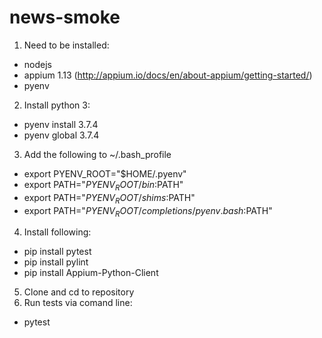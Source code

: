 # news-smoke

1) Need to be installed:
  - nodejs
  - appium 1.13 (http://appium.io/docs/en/about-appium/getting-started/)
  - pyenv
2) Install python 3:
  - pyenv install 3.7.4
  - pyenv global 3.7.4

3) Add the following to ~/.bash_profile
  - export PYENV_ROOT="$HOME/.pyenv"
  - export PATH="$PYENV_ROOT/bin:$PATH"
  - export PATH="$PYENV_ROOT/shims:$PATH"
  - export PATH="$PYENV_ROOT/completions/pyenv.bash:$PATH"

4) Install following:
  - pip install pytest
  - pip install pylint
  - pip install Appium-Python-Client
  
5) Clone and cd to repository
6) Run tests via comand line:
  - pytest
